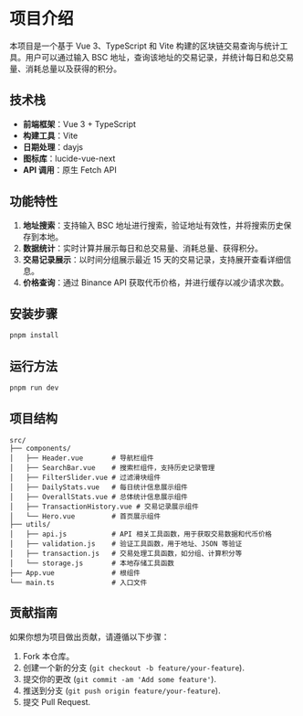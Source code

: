# 项目介绍

本项目是一个基于 Vue 3、TypeScript 和 Vite 构建的区块链交易查询与统计工具。用户可以通过输入 BSC 地址，查询该地址的交易记录，并统计每日和总交易量、消耗总量以及获得的积分。

## 技术栈
- **前端框架**：Vue 3 + TypeScript
- **构建工具**：Vite
- **日期处理**：dayjs
- **图标库**：lucide-vue-next
- **API 调用**：原生 Fetch API

## 功能特性
1. **地址搜索**：支持输入 BSC 地址进行搜索，验证地址有效性，并将搜索历史保存到本地。
2. **数据统计**：实时计算并展示每日和总交易量、消耗总量、获得积分。
3. **交易记录展示**：以时间分组展示最近 15 天的交易记录，支持展开查看详细信息。
4. **价格查询**：通过 Binance API 获取代币价格，并进行缓存以减少请求次数。

## 安装步骤
```bash
pnpm install
```

## 运行方法
```bash
pnpm run dev
```

## 项目结构
```plaintext
src/
├── components/
│   ├── Header.vue       # 导航栏组件
│   ├── SearchBar.vue    # 搜索栏组件，支持历史记录管理
│   ├── FilterSlider.vue # 过滤滑块组件
│   ├── DailyStats.vue   # 每日统计信息展示组件
│   ├── OverallStats.vue # 总体统计信息展示组件
│   ├── TransactionHistory.vue # 交易记录展示组件
│   └── Hero.vue         # 首页展示组件
├── utils/
│   ├── api.js           # API 相关工具函数，用于获取交易数据和代币价格
│   ├── validation.js    # 验证工具函数，用于地址、JSON 等验证
│   ├── transaction.js   # 交易处理工具函数，如分组、计算积分等
│   └── storage.js       # 本地存储工具函数
├── App.vue              # 根组件
└── main.ts              # 入口文件
```

## 贡献指南
如果你想为项目做出贡献，请遵循以下步骤：
1. Fork 本仓库。
2. 创建一个新的分支 (`git checkout -b feature/your-feature`).
3. 提交你的更改 (`git commit -am 'Add some feature'`).
4. 推送到分支 (`git push origin feature/your-feature`).
5. 提交 Pull Request.


